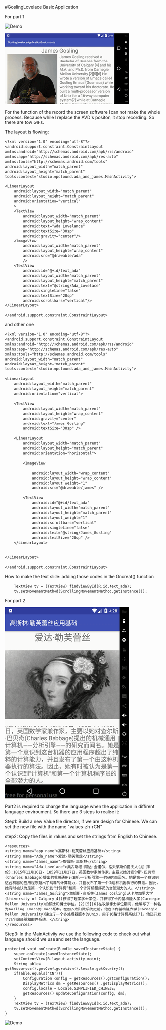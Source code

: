 #GoslingLovelace Basic Application

For part 1

![Demo](https://github.com/Hubertyori/GoslingLovelaceApplicationBasic/blob/master/Genymotion%20for%20personal%20use%20-%20Custom%20Phone%20-%207.0.0%20-%20API%2024%20-%20768x1280%20(768x1280%2C%20320dpi)%20-%20192.168.148.101%202018_3_25%2015_38_51_20180325154257.gif)

![Demo](https://github.com/Hubertyori/GoslingLovelaceApplicationBasic/blob/master/Genymotion%20for%20personal%20use%20-%20Custom%20Phone%20-%207.0.0%20-%20API%2024%20-%20768x1280%20(768x1280%2C%20320dpi)%20-%20192.168.148.101%202018_3_25%2015_39_59_20180325154316.gif)

For the function of the record the screen software I can not make the whole process. Because while I replace the AVD's positon, it stop recording. So there are tow GIFs.

The layout is flowing:

    <?xml version="1.0" encoding="utf-8"?>
    <android.support.constraint.ConstraintLayout xmlns:android="http://schemas.android.com/apk/res/android"
    xmlns:app="http://schemas.android.com/apk/res-auto"
    xmlns:tools="http://schemas.android.com/tools"
    android:layout_width="match_parent"
    android:layout_height="match_parent"
    tools:context="studio.opclound.ada_and_james.MainActivity">

    <LinearLayout
        android:layout_width="match_parent"
        android:layout_height="match_parent"
        android:orientation="vertical"
        >
        <TextView
            android:layout_width="match_parent"
            android:layout_height="wrap_content"
            android:text="Ada Lovelance"
            android:textSize="30sp"
            android:gravity="center"/>
        <ImageView
            android:layout_width="match_parent"
            android:layout_height="wrap_content"
            android:src="@drawable/ada"
            />
        <TextView
            android:id="@+id/text_ada"
            android:layout_width="match_parent"
            android:layout_height="match_parent"
            android:text="@string/Ada_Lovelace"
            android:singleLine="false"
            android:textSize="20sp"
            android:scrollbars="vertical"/>
    </LinearLayout>

    </android.support.constraint.ConstraintLayout>
    
and other one

    <?xml version="1.0" encoding="utf-8"?>
    <android.support.constraint.ConstraintLayout xmlns:android="http://schemas.android.com/apk/res/android"
    xmlns:app="http://schemas.android.com/apk/res-auto"
    xmlns:tools="http://schemas.android.com/tools"
    android:layout_width="match_parent"
    android:layout_height="match_parent"
    tools:context="studio.opclound.ada_and_james.MainActivity">

    <LinearLayout
        android:layout_width="match_parent"
        android:layout_height="match_parent"
        android:orientation="vertical">

        <TextView
            android:layout_width="match_parent"
            android:layout_height="wrap_content"
            android:gravity="center"
            android:text="James Gosling"
            android:textSize="30sp" />

        <LinearLayout
            android:layout_width="match_parent"
            android:layout_height="match_parent"
            android:orientation="horizontal">

            <ImageView

                android:layout_width="wrap_content"
                android:layout_height="wrap_content"
                android:layout_weight="1"
                android:src="@drawable/james" />

            <TextView
                android:id="@+id/text_ada"
                android:layout_width="match_parent"
                android:layout_height="match_parent"
                android:layout_weight="1"
                android:scrollbars="vertical"
                android:singleLine="false"
                android:text="@string/James_Gosling"
                android:textSize="20sp" />
        </LinearLayout>


    </LinearLayout>

    </android.support.constraint.ConstraintLayout>

How to make the text slide:
adding those codes in the Oncreat() function

        TextView tv = (TextView) findViewById(R.id.text_ada);
        tv.setMovementMethod(ScrollingMovementMethod.getInstance());

For part 2 


![Demo](part2.gif)

Part2 is required to change the language when the application in diffirent language enviroument. So there are 3 steps to realise it:

Step1:
Build a new Value file director, if we are design for Chinese. We can set the new file with the name "values-zh-rCN"

step2:
Copy the files in values and set the strings from English to Chinese.

    <resources>
    <string name="app_name">高斯林·勒芙蕾丝应用基础</string>
    <string name="Ada_name">爱达·勒芙蕾丝</string>
    <string name="James_name">詹姆斯·高斯林</string>
    <string name="Ada_Lovelace">奥古斯塔·阿达·金诺尔，洛夫莱斯伯爵夫人(尼·拜伦);1815年12月10日- 1852年11月27日，英国数学家兼作家，主要以她对查尔斯·巴贝奇(Charles Babbage)提出的机械通用计算机——分析引擎——的研究而闻名。她是第一个意识到这台机器的应用程序超出了纯粹的计算能力，并且发布了第一个由这种机器执行的算法。因此，她有时被认为是第一个认识到“计算机”和第一个计算机程序员的全部潜力的人。</string>
    <string name="James_Gosling">詹姆斯·高斯林(James Gosling)从卡尔加里大学(University of Calgary[4])获得了理学学士学位，并获得了卡内基梅隆大学(Carnegie Mellon University)的硕士和博士学位。[2][5][6]在攻读博士学位期间，他编写了一种名为Gosling Emacs的Emacs版本。在加入太阳微系统之前，他在卡内基梅隆大学(Carnegie Mellon University)建立了一个多处理器版本的Unix，用于16路计算机系统[7]。他还开发了几个编译器和邮件系统。</string>
    </resources>
Step3:
In the MainActivity we use the following code to check out what language should we use and set the language.

    protected void onCreate(Bundle savedInstanceState) {
        super.onCreate(savedInstanceState);
        setContentView(R.layout.activity_main);
        String able= getResources().getConfiguration().locale.getCountry();
        if(able.equals("CN")){
            Configuration config = getResources().getConfiguration();
            DisplayMetrics dm = getResources() .getDisplayMetrics();
            config.locale = Locale.SIMPLIFIED_CHINESE;
            getResources().updateConfiguration(config, dm);
        }
        TextView tv = (TextView) findViewById(R.id.text_ada);
        tv.setMovementMethod(ScrollingMovementMethod.getInstance());
    }
![Demo](display/demo.gif)
